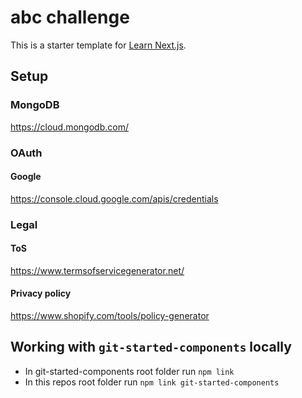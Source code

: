 # abc challenge

This is a starter template for [Learn Next.js](https://nextjs.org/learn).

## Setup

### MongoDB

https://cloud.mongodb.com/

### OAuth

#### Google

https://console.cloud.google.com/apis/credentials

### Legal

#### ToS

https://www.termsofservicegenerator.net/

#### Privacy policy

https://www.shopify.com/tools/policy-generator

## Working with `git-started-components` locally

- In git-started-components root folder run `npm link`
- In this repos root folder run `npm link git-started-components`
